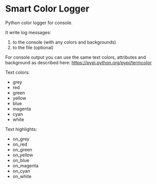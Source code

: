 # Smart Color Logger

Python color logger for console.

It write log messages:

1) to the console (with any colors and backgrounds)
2) to the file (optional) 

For console output you can use the same text colors, attributes and background as described here: https://pypi.python.org/pypi/termcolor

Text colors:
* grey
* red
* green
* yellow
* blue
* magenta
* cyan
* white

Text highlights:
* on_grey
* on_red
* on_green
* on_yellow
* on_blue
* on_magenta
* on_cyan
* on_white

